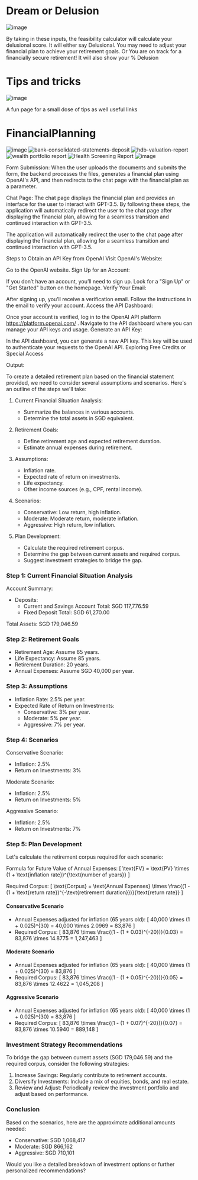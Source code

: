 # Dream or Delusion

![image](https://github.com/NguiWeily/FinancialPlanning/assets/64390744/2f07e52d-4a46-4db1-aade-ab79dc36054a)

By taking in these inputs, the feasibility calculator will calculate your delusional score. 
It will either say Delusional. You may need to adjust your financial plan to achieve your retirement goals. Or You are on track for a financially secure retirement!
It will also show your % Delusion

# Tips and tricks

![image](https://github.com/NguiWeily/FinancialPlanning/assets/64390744/ba22ca7c-7ca1-487f-9dd0-71f363c8b3a6)

A fun page for a small dose of tips as well useful links

# FinancialPlanning
![image](https://github.com/NguiWeily/FinancialPlanning/assets/111359787/187d8c50-5871-4f4a-8129-9c91dd6be37b)
![bank-consolidated-statements-deposit](https://github.com/NguiWeily/FinancialPlanning/assets/111359787/447bec2d-8292-4fb3-ba8f-a47209e6af6d)
![hdb-valuation-report](https://github.com/NguiWeily/FinancialPlanning/assets/111359787/019a10b1-7387-4210-967e-918f2a336a1c)
![wealth portfolio report](https://github.com/NguiWeily/FinancialPlanning/assets/111359787/0b7c2388-c454-407e-85cf-65a194a26c17)
![Health Screening Report](https://github.com/NguiWeily/FinancialPlanning/assets/111359787/ab3c927e-4773-4bc5-99f9-25316325ee2c)
![image](https://github.com/NguiWeily/FinancialPlanning/assets/111359787/9bb8a402-0080-481b-9eb0-51f7a8b8091a)

Form Submission: When the user uploads the documents and submits the form, the backend processes the files, generates a financial plan using OpenAI's API, and then redirects to the chat page with the financial plan as a parameter.

Chat Page: The chat page displays the financial plan and provides an interface for the user to interact with GPT-3.5.
By following these steps, the application will automatically redirect the user to the chat page after displaying the financial plan, allowing for a seamless transition and continued interaction with GPT-3.5.

The application will automatically redirect the user to the chat page after displaying the financial plan, allowing for a seamless transition and continued interaction with GPT-3.5.

Steps to Obtain an API Key from OpenAI
Visit OpenAI's Website:

Go to the OpenAI website.
Sign Up for an Account:

If you don’t have an account, you’ll need to sign up. Look for a "Sign Up" or "Get Started" button on the homepage.
Verify Your Email:

After signing up, you’ll receive a verification email. Follow the instructions in the email to verify your account.
Access the API Dashboard:

Once your account is verified, log in to the OpenAI API platform https://platform.openai.com/ .
Navigate to the API dashboard where you can manage your API keys and usage.
Generate an API Key:

In the API dashboard, you can generate a new API key. This key will be used to authenticate your requests to the OpenAI API.
Exploring Free Credits or Special Access

Output:

To create a detailed retirement plan based on the financial statement provided, we need to consider several assumptions and scenarios. Here's an outline of the steps we'll take:

1. Current Financial Situation Analysis:
    - Summarize the balances in various accounts.
    - Determine the total assets in SGD equivalent.

2. Retirement Goals:
    - Define retirement age and expected retirement duration.
    - Estimate annual expenses during retirement.

3. Assumptions:
    - Inflation rate.
    - Expected rate of return on investments.
    - Life expectancy.
    - Other income sources (e.g., CPF, rental income).

4. Scenarios:
    - Conservative: Low return, high inflation.
    - Moderate: Moderate return, moderate inflation.
    - Aggressive: High return, low inflation.

5. Plan Development:
    - Calculate the required retirement corpus.
    - Determine the gap between current assets and required corpus.
    - Suggest investment strategies to bridge the gap.

### Step 1: Current Financial Situation Analysis

Account Summary:

- Deposits:
  - Current and Savings Account Total: SGD 117,776.59
  - Fixed Deposit Total: SGD 61,270.00

Total Assets: SGD 179,046.59

### Step 2: Retirement Goals

- Retirement Age: Assume 65 years.
- Life Expectancy: Assume 85 years.
- Retirement Duration: 20 years.
- Annual Expenses: Assume SGD 40,000 per year.

### Step 3: Assumptions

- Inflation Rate: 2.5% per year.
- Expected Rate of Return on Investments:
  - Conservative: 3% per year.
  - Moderate: 5% per year.
  - Aggressive: 7% per year.

### Step 4: Scenarios

Conservative Scenario:
- Inflation: 2.5%
- Return on Investments: 3%

Moderate Scenario:
- Inflation: 2.5%
- Return on Investments: 5%

Aggressive Scenario:
- Inflation: 2.5%
- Return on Investments: 7%

### Step 5: Plan Development

Let's calculate the retirement corpus required for each scenario:

Formula for Future Value of Annual Expenses:
\[ \text{FV} = \text{PV} \times (1 + \text{inflation rate})^{\text{number of years}} \]

Required Corpus:
\[ \text{Corpus} = \text{Annual Expenses} \times \frac{(1 - (1 + \text{return rate})^{-\text{retirement duration}})}{\text{return rate}} \]

#### Conservative Scenario

- Annual Expenses adjusted for inflation (65 years old): 
\[ 40,000 \times (1 + 0.025)^{30} = 40,000 \times 2.0969 = 83,876 \]
- Required Corpus:
\[ 83,876 \times \frac{(1 - (1 + 0.03)^{-20})}{0.03} = 83,876 \times 14.8775 = 1,247,463 \]

#### Moderate Scenario

- Annual Expenses adjusted for inflation (65 years old): 
\[ 40,000 \times (1 + 0.025)^{30} = 83,876 \]
- Required Corpus:
\[ 83,876 \times \frac{(1 - (1 + 0.05)^{-20})}{0.05} = 83,876 \times 12.4622 = 1,045,208 \]

#### Aggressive Scenario

- Annual Expenses adjusted for inflation (65 years old): 
\[ 40,000 \times (1 + 0.025)^{30} = 83,876 \]
- Required Corpus:
\[ 83,876 \times \frac{(1 - (1 + 0.07)^{-20})}{0.07} = 83,876 \times 10.5940 = 889,148 \]

### Investment Strategy Recommendations

To bridge the gap between current assets (SGD 179,046.59) and the required corpus, consider the following strategies:

1. Increase Savings: Regularly contribute to retirement accounts.
2. Diversify Investments: Include a mix of equities, bonds, and real estate.
3. Review and Adjust: Periodically review the investment portfolio and adjust based on performance.

### Conclusion

Based on the scenarios, here are the approximate additional amounts needed:

- Conservative: SGD 1,068,417
- Moderate: SGD 866,162
- Aggressive: SGD 710,101

Would you like a detailed breakdown of investment options or further personalized recommendations?

